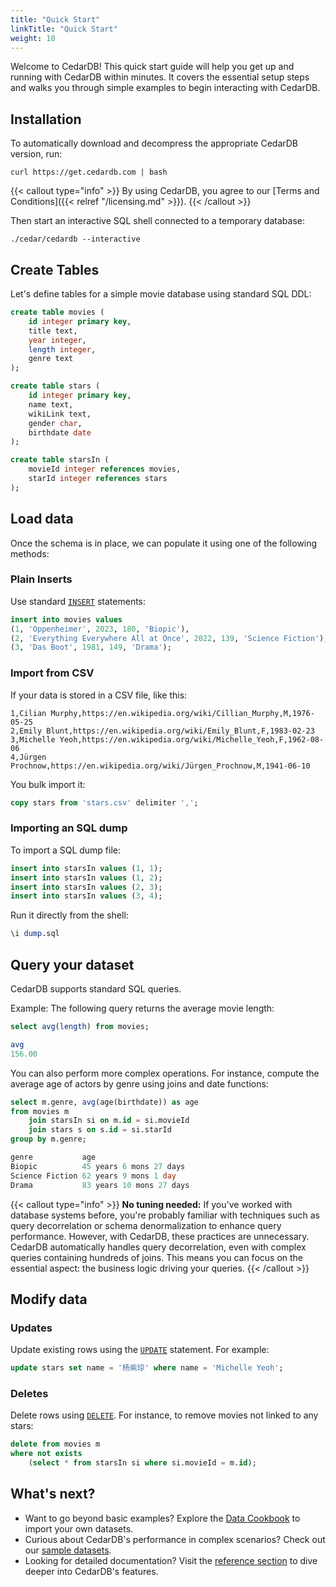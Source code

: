 ```yaml
---
title: "Quick Start"
linkTitle: "Quick Start"
weight: 10
---
```


Welcome to CedarDB! This quick start guide will help you get up and running with CedarDB within minutes.
It covers the essential setup steps and walks you through simple examples to begin interacting with CedarDB.

## Installation


To automatically download and decompress the appropriate CedarDB version, run:

```shell
curl https://get.cedardb.com | bash
```

{{< callout type="info" >}}
By using CedarDB, you agree to our [Terms and Conditions]({{< relref "/licensing.md" >}}).
{{< /callout >}}

Then start an interactive SQL shell connected to a temporary database:

```shell
./cedar/cedardb --interactive
```

## Create Tables

Let's define tables for a simple movie database using standard SQL DDL:

```sql
create table movies (
    id integer primary key,
    title text,
    year integer,
    length integer,
    genre text
);

create table stars (
    id integer primary key,
    name text,
    wikiLink text,
    gender char,
    birthdate date
);

create table starsIn (
    movieId integer references movies,
    starId integer references stars
);
```

## Load data
Once the schema is in place, we can populate it using one of the following methods:

### Plain Inserts
Use standard [`INSERT`](../../references/sqlreference/statements/insert) statements:

```sql
insert into movies values
(1, 'Oppenheimer', 2023, 180, 'Biopic'),
(2, 'Everything Everywhere All at Once', 2022, 139, 'Science Fiction'),
(3, 'Das Boot', 1981, 149, 'Drama');
```

### Import from CSV
If your data is stored in a CSV file, like this:

```text {filename="stars.csv"}
1,Cilian Murphy,https://en.wikipedia.org/wiki/Cillian_Murphy,M,1976-05-25
2,Emily Blunt,https://en.wikipedia.org/wiki/Emily_Blunt,F,1983-02-23
3,Michelle Yeoh,https://en.wikipedia.org/wiki/Michelle_Yeoh,F,1962-08-06
4,Jürgen Prochnow,https://en.wikipedia.org/wiki/Jürgen_Prochnow,M,1941-06-10
```
You bulk import it:
```sql
copy stars from 'stars.csv' delimiter ',';
```
### Importing an SQL dump
To import a SQL dump file:

```sql {filename="dump.sql"}
insert into starsIn values (1, 1);
insert into starsIn values (1, 2);
insert into starsIn values (2, 3);
insert into starsIn values (3, 4);
```

Run it directly from the shell:

```sql
\i dump.sql
```

## Query your dataset
CedarDB supports standard SQL queries.

Example: The following query returns the average movie length:
```sql
select avg(length) from movies;
```

```sql
avg
156.00
```

You can also perform more complex operations.
For instance, compute the average age of actors by genre using joins and date functions:

```sql
select m.genre, avg(age(birthdate)) as age
from movies m 
    join starsIn si on m.id = si.movieId
    join stars s on s.id = si.starId
group by m.genre;
```

```sql
genre           age
Biopic          45 years 6 mons 27 days
Science Fiction 62 years 9 mons 1 day
Drama           83 years 10 mons 27 days
```

{{< callout type="info" >}}
**No tuning needed:** 
If you've worked with database systems before, you're probably familiar with techniques such as query decorrelation or schema denormalization to enhance query performance.
However, with CedarDB, these practices are unnecessary. CedarDB automatically handles query decorrelation, even with complex queries containing hundreds of joins. 
This means you can focus on the essential aspect: the business logic driving your queries.
{{< /callout >}}

## Modify data


### Updates
Update existing rows using the [`UPDATE`](../../references/sqlreference/statements/update) statement. For example:
```sql
update stars set name = '杨紫琼' where name = 'Michelle Yeoh';
```

### Deletes
Delete rows using [`DELETE`](../../references/sqlreference/statements/delete).
For instance, to remove movies not linked to any stars:
```sql
delete from movies m
where not exists 
    (select * from starsIn si where si.movieId = m.id);
```

## What's next?

* Want to go beyond basic examples? Explore the [Data Cookbook](../../cookbook) to import your own datasets.
* Curious about CedarDB's performance in complex scenarios? Check out our [sample datasets](../../example_datasets).
* Looking for detailed documentation? Visit the [reference section](../../references) to dive deeper into CedarDB's features.
